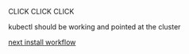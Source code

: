 CLICK CLICK CLICK

kubectl should be working and pointed at the cluster

[next install workflow](install-gke.md)
